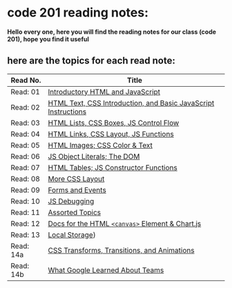 # code 201 reading notes:
**Hello every one, here you will find the reading notes for our class (code 201), hope you find it useful**

## here are the topics for each read note:


Read No. | Title
-------- | ----- 
Read: 01 | [Introductory HTML and JavaScript](https://aya-akrabawi.github.io/201-Reading-Notes/class-01)
Read: 02 | [HTML Text, CSS Introduction, and Basic JavaScript Instructions](https://aya-akrabawi.github.io/201-Reading-Notes/class-02)
Read: 03 | [HTML Lists, CSS Boxes, JS Control Flow](https://aya-akrabawi.github.io/201-Reading-Notes/class-03)
Read: 04 | [HTML Links, CSS Layout, JS Functions](https://aya-akrabawi.github.io/201-Reading-Notes/class-04)
Read: 05 | [HTML Images; CSS Color & Text](https://aya-akrabawi.github.io/201-Reading-Notes/class-05)
Read: 06 | [JS Object Literals; The DOM](https://aya-akrabawi.github.io/201-Reading-Notes/class-06)
Read: 07 | [HTML Tables; JS Constructor Functions](https://aya-akrabawi.github.io/201-Reading-Notes/class-07)
Read: 08 | [More CSS Layout](https://aya-akrabawi.github.io/201-Reading-Notes/class-08)
Read: 09 | [Forms and Events](https://aya-akrabawi.github.io/201-Reading-Notes/class-09)
Read: 10 | [JS Debugging](https://aya-akrabawi.github.io/201-Reading-Notes/class-10)
Read: 11 | [Assorted Topics](https://aya-akrabawi.github.io/201-Reading-Notes/class-11)
Read: 12 | [Docs for the HTML `<canvas>` Element & Chart.js](https://aya-akrabawi.github.io/201-Reading-Notes/class-12)
Read: 13 | [Local Storage](https://aya-akrabawi.github.io/201-Reading-Notes/class-13))
Read: 14a | [CSS Transforms, Transitions, and Animations]()
Read: 14b | [What Google Learned About Teams]()